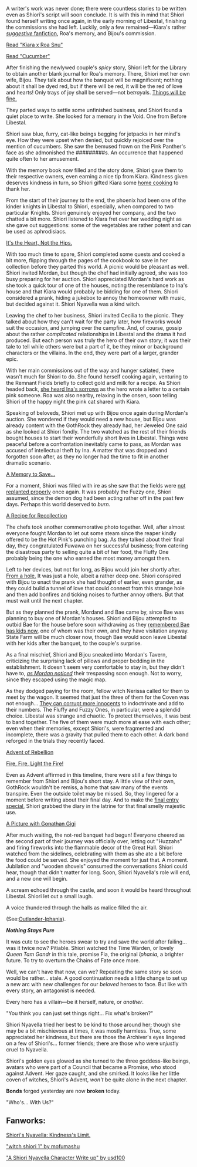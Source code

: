 A writer's work was never done; there were countless stories to be written even as Shiori's script will soon conclude. It is with this in mind that Shiori found herself writing once again, in the early morning of Libestal, finishing the commissions she had left. Luckily, only a few remained—Kiara's rather [_suggestive_ fanfiction](https://youtu.be/jh0GSZRpkfU?t=553), Roa's memory, and Bijou's commission.

[Read "Kiara x Roa Snu"](#text:kiara-roa-snu)

[Read "Cucumber"](#text:cucumber)

After finishing the newlywed couple's _spicy_ story, Shiori left for the Library to obtain another blank journal for Roa's memory. There, Shiori met her own wife, Bijou. They talk about how the banquet will be magnificent; nothing about it shall be dyed red, but if there will be red, it will be the red of love and hearts! Only trays of joy shall be served—not be*tray*als. [Things will be fine.](https://youtu.be/jh0GSZRpkfU?t=764)

They parted ways to settle some unfinished business, and Shiori found a quiet place to write. She looked for a memory in the Void. One from Before Libestal.

Shiori saw blue, furry, cat-like beings begging for jetpacks in her mind's eye. How they were upset when denied, but quickly rejoiced over the mention of cucumbers. She saw the bemused frown on the Pink Panther's face as she admonished the #########s. An occurrence that happened quite often to her amusement.

With the memory book now filled and the story done, Shiori gave them to their respective owners, even earning a nice tip from Kiara. Kindness given deserves kindness in turn, so Shiori gifted Kiara some [home cooking](https://youtu.be/jh0GSZRpkfU?t=1548) to thank her.

From the start of their journey to the end, the phoenix had been one of the kinder knights in Libestal to Shiori, especially, when compared to two particular Knights. Shiori genuinely enjoyed her company, and the two chatted a bit more. Shiori listened to Kiara fret over her wedding night as she gave out suggestions: some of the vegetables are rather potent and can be used as aphrodisiacs.

[It's the Heart, Not the Hips.](#embed:https://youtu.be/jh0GSZRpkfU?t=1615)

With too much time to spare, Shiori completed some quests and cooked a bit more, flipping through the pages of the cookbook to save in her collection before they parted this world. A picnic would be pleasant as well. Shiori invited Mordan, but though the chef had initially agreed, she was too busy preparing for her auction. Shiori appreciated Mordan's hard work as she took a quick tour of one of the houses, noting the resemblance to Ina's house and that Kiara would probably be bidding for one of them. Shiori considered a prank, hiding a jukebox to annoy the homeowner with music, but decided against it. Shiori Nyavella was a kind witch.

Leaving the chef to her business, Shiori invited Cecilia to the picnic. They talked about how they can't wait for the party later, how fireworks would suit the occasion, and jumping over the campfire. And, of course, gossip about the rather _complicated_ relationships in Libestal and the drama it had produced. But each person was truly the hero of their own story; it was their tale to tell while others were but a part of it, be they minor or background characters or the villains. In the end, they were part of a larger, grander epic.

With her main commissions out of the way and hunger satiated, there wasn't much for Shiori to do. She found herself cooking again, venturing to the Remnant Fields briefly to collect gold and milk for a recipe. As Shiori headed back, [she heard Ina's sorrows](https://youtu.be/jh0GSZRpkfU?t=4091) as the hero wrote a letter to a certain pink someone. Roa was also nearby, relaxing in the onsen, soon telling Shiori of the happy night the pink cat shared with Kiara.

Speaking of beloveds, Shiori met up with Bijou once again during Mordan's auction. She wondered if they would need a new house, but Bijou was already content with the GothRock they already had, her Jeweled One said as she looked at Shiori fondly. The two watched as the rest of their friends bought houses to start their wonderfully short lives in Libestal. Things were peaceful before a confrontation inevitably came to pass, as Mordan was accused of intellectual theft by Ina. A matter that was dropped and forgotten soon after, as they no longer had the time to fit in another dramatic scenario.

[A Memory to Save...](#embed:https://youtu.be/jh0GSZRpkfU?t=5266)

For a moment, Shiori was filled with ire as she saw that the fields were [not replanted properly](https://youtu.be/jh0GSZRpkfU?t=5334) once again. It was probably the Fuzzy one, Shiori assumed, since the demon dog had been acting rather off in the past few days. Perhaps this world deserved to _burn_.

[A Recipe for Recollection](#embed:https://youtu.be/jh0GSZRpkfU?t=5616)

The chefs took another commemorative photo together. Well, after almost everyone fought Mordan to let out some steam since the reaper kindly offered to be the Hot Pink's punching bag. As they talked about their final day, they congratulated Fuwawa on her successful business; from catering the disastrous party to selling quite a bit of her food, the Fluffy One probably being the one who earned the most money amongst them.

Left to her devices, but not for long, as Bijou would join her shortly after. [From a hole.](https://youtu.be/jh0GSZRpkfU?t=6167) It was just a hole, albeit a rather deep one. Shiori conspired with Bijou to enact the prank she had thought of earlier, even grander, as they could build a tunnel of love that could connect from this strange hole and then add bonfires and ticking noises to further annoy others. But that must wait until the next chapter.

But as they planned the prank, Mordand and Bae came by, since Bae was planning to buy one of Mordan's houses. Shiori and Bijou attempted to outbid Bae for the house before soon withdrawing as they [remembered Bae has kids now](https://youtu.be/jh0GSZRpkfU?t=6411), one of whom was their own, and they have visitation anyway. State Farm will be much closer now, though Bae would soon leave Libestal with her kids after the banquet, to the couple's surprise.

As a final mischief, Shiori and Bijou sneaked into Mordan's Tavern, criticizing the surprising lack of pillows and proper bedding in the establishment. It doesn't seem very comfortable to stay in, but they didn't have to, [_as Mordan noticed_](https://youtu.be/jh0GSZRpkfU?t=6716) their trespassing soon enough. Not to worry, since they escaped using the magic map.

As they dodged paying for the room, fellow witch Nerissa called for them to meet by the wagon. It seemed that just the three of them for the Coven was not enough... [They can corrupt more innocents](https://youtu.be/jh0GSZRpkfU?t=6824) to indoctrinate and add to their numbers. The Fluffy and Fuzzy Ones, in particular, were a splendid choice. Libestal was strange and chaotic. To protect themselves, it was best to band together. The five of them were much more at ease with each other; even when their memories, except Shiori's, were fragmented and incomplete, there was a gravity that pulled them to each other. A dark bond reforged in the trials they recently faced.

[Advent of Rebellion](#embed:https://youtu.be/jh0GSZRpkfU?t=6938)

[Fire, Fire, Light the Fire!](#embed:https://youtu.be/jh0GSZRpkfU?t=7053)

Even as Advent affirmed in this timeline, there were still a few things to remember from Shiori and Bijou's short stay. A little view of their own, GothRock wouldn't be remiss, a home that saw many of the events transpire. Even the outside toilet may be missed. So, they lingered for a moment before writing about their final day. And to make the [final entry special](https://youtu.be/jh0GSZRpkfU?t=7478), Shiori grabbed the diary in the latrine for that final smelly majestic use.

[A Picture with ~~Gonathan~~ Gigi](#embed:https://youtu.be/jh0GSZRpkfU?t=7270)

After much waiting, the not-red banquet had begun! Everyone cheered as the second part of their journey was officially over, letting out "Huzzahs" and firing fireworks into the flammable decor of the Great Hall. Shiori watched from the sidelines, celebrating with them as she ate a bit before the food could be served. She enjoyed the moment for just that. A moment. Jubilation and "wooden shovels" consumed the conversations Shiori could hear, though that didn't matter for long. Soon, Shiori Nyavella's role will end, and a new one will begin.

A scream echoed through the castle, and soon it would be heard throughout Libestal. Shiori let out a small laugh.

A voice thundered through the halls as malice filled the air.

(See:[Outlander-Iphania](#edge:iphania-outlander)).

**_Nothing Stays Pure_**

It was cute to see the heroes swear to try and save the world after failing... was it twice now? Pitiable. Shiori watched the Time Warden, or lovely _Queen Tam Gandr_ in this tale, promise Fia, the original _Iphania_, a brighter future. To try to overturn the Chains of Fate once more.

Well, we can't have that now, can we? Repeating the same story so soon would be rather... stale. A good continuation needs a little change to set up a new arc with new challenges for our _beloved_ heroes to face. But like with every story, an antagonist is needed.

Every hero has a villain—be it herself, nature, or _another_.

"You think you can just set things right... Fix what's broken?"

Shiori Nyavella tried her best to be kind to those around her; though she may be a bit mischievous at times, it was mostly harmless. True, some appreciated her kindness, but there are those the Archiver's eyes lingered on a few of Shiori's... former friends; there are those who were un*just*ly cruel to Nyavella.

Shiori's golden eyes glowed as she turned to the three goddess-like beings, avatars who were part of a Council that became a Promise, who stood against Advent. Her gaze caught, and she smirked. It looks like her little coven of witches, Shiori's Advent, _won't_ be quite alone in the next chapter.

**Bonds** forged yesterday are now **broken** today.

"Who's... With Us?"

## Fanworks:

[Shiori's Nyavella: Kindness's Limit.](https://x.com/massiveyog/status/1923695201052393918)

["witch shiori 1" by mofumashu](https://x.com/mofumashu/status/1921461081714688036)

["A Shiori Nyavella Character Write up" by usd100](https://www.reddit.com/r/Hololive/comments/1kkcg8h/a_shiori_nyavella_character_write_up/)
